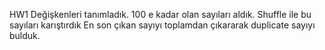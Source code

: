 HW1
Değişkenleri tanımladık.
100 e kadar olan sayıları aldık.
Shuffle ile bu sayıları karıştırdık
En son çıkan sayıyı toplamdan çıkararak duplicate sayıyı bulduk.
